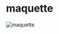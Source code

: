 # maquette

![maquette](https://user-images.githubusercontent.com/41924146/43454832-3818e1e8-94cf-11e8-90f2-e39b4af3203f.png)
